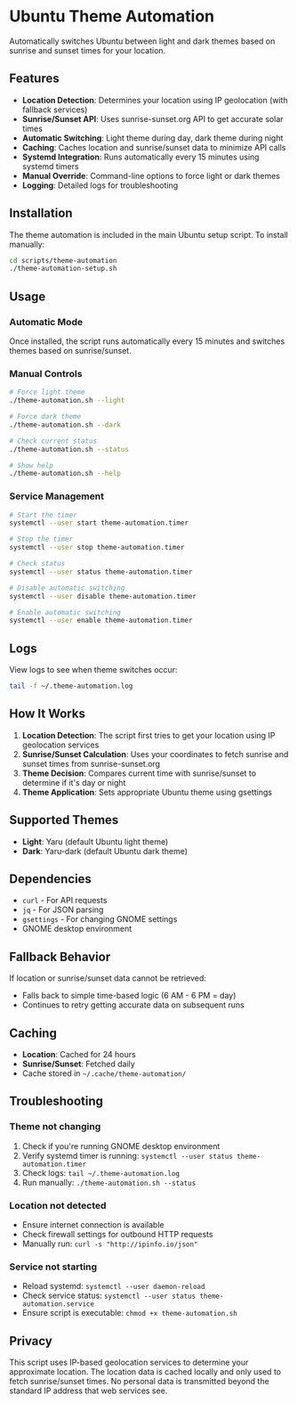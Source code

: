 # Ubuntu Theme Automation

Automatically switches Ubuntu between light and dark themes based on sunrise and sunset times for your location.

## Features

- **Location Detection**: Determines your location using IP geolocation (with fallback services)
- **Sunrise/Sunset API**: Uses sunrise-sunset.org API to get accurate solar times
- **Automatic Switching**: Light theme during day, dark theme during night
- **Caching**: Caches location and sunrise/sunset data to minimize API calls
- **Systemd Integration**: Runs automatically every 15 minutes using systemd timers
- **Manual Override**: Command-line options to force light or dark themes
- **Logging**: Detailed logs for troubleshooting

## Installation

The theme automation is included in the main Ubuntu setup script. To install manually:

```bash
cd scripts/theme-automation
./theme-automation-setup.sh
```

## Usage

### Automatic Mode

Once installed, the script runs automatically every 15 minutes and switches themes based on sunrise/sunset.

### Manual Controls

```bash
# Force light theme
./theme-automation.sh --light

# Force dark theme
./theme-automation.sh --dark

# Check current status
./theme-automation.sh --status

# Show help
./theme-automation.sh --help
```

### Service Management

```bash
# Start the timer
systemctl --user start theme-automation.timer

# Stop the timer
systemctl --user stop theme-automation.timer

# Check status
systemctl --user status theme-automation.timer

# Disable automatic switching
systemctl --user disable theme-automation.timer

# Enable automatic switching
systemctl --user enable theme-automation.timer
```

## Logs

View logs to see when theme switches occur:

```bash
tail -f ~/.theme-automation.log
```

## How It Works

1. **Location Detection**: The script first tries to get your location using IP geolocation services
2. **Sunrise/Sunset Calculation**: Uses your coordinates to fetch sunrise and sunset times from sunrise-sunset.org
3. **Theme Decision**: Compares current time with sunrise/sunset to determine if it's day or night
4. **Theme Application**: Sets appropriate Ubuntu theme using gsettings

## Supported Themes

- **Light**: Yaru (default Ubuntu light theme)
- **Dark**: Yaru-dark (default Ubuntu dark theme)

## Dependencies

- `curl` - For API requests
- `jq` - For JSON parsing
- `gsettings` - For changing GNOME settings
- GNOME desktop environment

## Fallback Behavior

If location or sunrise/sunset data cannot be retrieved:

- Falls back to simple time-based logic (6 AM - 6 PM = day)
- Continues to retry getting accurate data on subsequent runs

## Caching

- **Location**: Cached for 24 hours
- **Sunrise/Sunset**: Fetched daily
- Cache stored in `~/.cache/theme-automation/`

## Troubleshooting

### Theme not changing

1. Check if you're running GNOME desktop environment
2. Verify systemd timer is running: `systemctl --user status theme-automation.timer`
3. Check logs: `tail ~/.theme-automation.log`
4. Run manually: `./theme-automation.sh --status`

### Location not detected

- Ensure internet connection is available
- Check firewall settings for outbound HTTP requests
- Manually run: `curl -s "http://ipinfo.io/json"`

### Service not starting

- Reload systemd: `systemctl --user daemon-reload`
- Check service status: `systemctl --user status theme-automation.service`
- Ensure script is executable: `chmod +x theme-automation.sh`

## Privacy

This script uses IP-based geolocation services to determine your approximate location. The location data is cached locally and only used to fetch sunrise/sunset times. No personal data is transmitted beyond the standard IP address that web services see.
